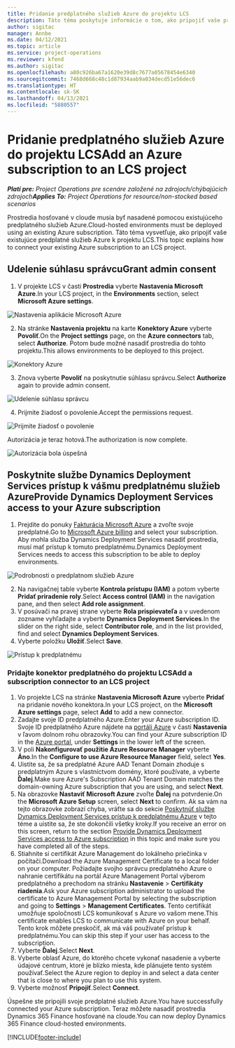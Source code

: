 ```yaml
---
title: Pridanie predplatného služieb Azure do projektu LCS
description: Táto téma poskytuje informácie o tom, ako pripojiť vaše predplatné služieb Azure k projektu LCS.
author: sigitac
manager: Annbe
ms.date: 04/12/2021
ms.topic: article
ms.service: project-operations
ms.reviewer: kfend
ms.author: sigitac
ms.openlocfilehash: a80c926ba67a1620e39d8c7677a05678454e6340
ms.sourcegitcommit: 7468d668c48c1d87934aab9a034decd51e56dec6
ms.translationtype: HT
ms.contentlocale: sk-SK
ms.lasthandoff: 04/13/2021
ms.locfileid: "5880557"
---
```

# <a name="add-an-azure-subscription-to-an-lcs-project"></a><span data-ttu-id="8dc7f-103">Pridanie predplatného služieb Azure do projektu LCS</span><span class="sxs-lookup"><span data-stu-id="8dc7f-103">Add an Azure subscription to an LCS project</span></span>

<span data-ttu-id="8dc7f-104">_**Platí pre:** Project Operations pre scenáre založené na zdrojoch/chýbajúcich zdrojoch_</span><span class="sxs-lookup"><span data-stu-id="8dc7f-104">_**Applies To:** Project Operations for resource/non-stocked based scenarios_</span></span>

<span data-ttu-id="8dc7f-105">Prostredia hosťované v cloude musia byť nasadené pomocou existujúceho predplatného služieb Azure.</span><span class="sxs-lookup"><span data-stu-id="8dc7f-105">Cloud-hosted environments must be deployed using an existing Azure subscription.</span></span> <span data-ttu-id="8dc7f-106">Táto téma vysvetľuje, ako pripojiť vaše existujúce predplatné služieb Azure k projektu LCS.</span><span class="sxs-lookup"><span data-stu-id="8dc7f-106">This topic explains how to connect your existing Azure subscription to an LCS project.</span></span> 

## <a name="grant-admin-consent"></a><span data-ttu-id="8dc7f-107">Udelenie súhlasu správcu</span><span class="sxs-lookup"><span data-stu-id="8dc7f-107">Grant admin consent</span></span>

1. <span data-ttu-id="8dc7f-108">V projekte LCS v časti **Prostredia** vyberte **Nastavenia Microsoft Azure**.</span><span class="sxs-lookup"><span data-stu-id="8dc7f-108">In your LCS project, in the **Environments** section, select **Microsoft Azure settings**.</span></span>

![Nastavenia aplikácie Microsoft Azure](./media/1MicrosoftAzureSettings.png)

2. <span data-ttu-id="8dc7f-110">Na stránke **Nastavenia projektu** na karte **Konektory Azure** vyberte **Povoliť**.</span><span class="sxs-lookup"><span data-stu-id="8dc7f-110">On the **Project settings** page, on the **Azure connectors** tab, select **Authorize**.</span></span> <span data-ttu-id="8dc7f-111">Potom bude možné nasadiť prostredia do tohto projektu.</span><span class="sxs-lookup"><span data-stu-id="8dc7f-111">This allows environments to be deployed to this project.</span></span>

![Konektory Azure](./media/2AzureConnectors.png)

3. <span data-ttu-id="8dc7f-113">Znova vyberte **Povoliť** na poskytnutie súhlasu správcu.</span><span class="sxs-lookup"><span data-stu-id="8dc7f-113">Select **Authorize** again to provide admin consent.</span></span>

![Udelenie súhlasu správcu](./media/3GrantAdminConsent.png)

4. <span data-ttu-id="8dc7f-115">Prijmite žiadosť o povolenie.</span><span class="sxs-lookup"><span data-stu-id="8dc7f-115">Accept the permissions request.</span></span>

![Prijmite žiadosť o povolenie](./media/4AcceptPermissionRequest.png)

<span data-ttu-id="8dc7f-117">Autorizácia je teraz hotová.</span><span class="sxs-lookup"><span data-stu-id="8dc7f-117">The authorization is now complete.</span></span> 

![Autorizácia bola úspešná](./media/5AuthorizationComplete.png)

## <a name="provide-dynamics-deployment-services-access-to-your-azure-subscription"></a><a name="provide"></a><span data-ttu-id="8dc7f-119">Poskytnite službe Dynamics Deployment Services prístup k vášmu predplatnému služieb Azure</span><span class="sxs-lookup"><span data-stu-id="8dc7f-119">Provide Dynamics Deployment Services access to your Azure subscription</span></span>

1. <span data-ttu-id="8dc7f-120">Prejdite do ponuky [Fakturácia Microsoft Azure](https://portal.azure.com/#blade/Microsoft\_Azure\_Billing/SubscriptionsBlade) a zvoľte svoje predplatné.</span><span class="sxs-lookup"><span data-stu-id="8dc7f-120">Go to [Microsoft Azure billing](https://portal.azure.com/#blade/Microsoft\_Azure\_Billing/SubscriptionsBlade) and select your subscription.</span></span> <span data-ttu-id="8dc7f-121">Aby mohla služba Dynamics Deployment Services nasadiť prostredia, musí mať prístup k tomuto predplatnému.</span><span class="sxs-lookup"><span data-stu-id="8dc7f-121">Dynamics Deployment Services needs to access this subscription to be able to deploy environments.</span></span>

![Podrobnosti o predplatnom služieb Azure](./media/6AzureSubscription.png)

2. <span data-ttu-id="8dc7f-123">Na navigačnej table vyberte **Kontrola prístupu (IAM)** a potom vyberte **Pridať priradenie roly**.</span><span class="sxs-lookup"><span data-stu-id="8dc7f-123">Select **Access control (IAM)** in the navigation pane, and then select **Add role assignment**.</span></span>
3. <span data-ttu-id="8dc7f-124">V posúvači na pravej strane vyberte **Rola prispievateľa** a v uvedenom zozname vyhľadajte a vyberte **Dynamics Deployment Services**.</span><span class="sxs-lookup"><span data-stu-id="8dc7f-124">In the slider on the right side, select **Contributor role**, and in the list provided, find and select **Dynamics Deployment Services**.</span></span> 
4. <span data-ttu-id="8dc7f-125">Vyberte položku **Uložiť**.</span><span class="sxs-lookup"><span data-stu-id="8dc7f-125">Select **Save**.</span></span>

![Prístup k predplatnému](./media/7SubscriptionAccess.png)

### <a name="add-a-subscription-connector-to-an-lcs-project"></a><span data-ttu-id="8dc7f-127">Pridajte konektor predplatného do projektu LCS</span><span class="sxs-lookup"><span data-stu-id="8dc7f-127">Add a subscription connector to an LCS project</span></span>

1. <span data-ttu-id="8dc7f-128">Vo projekte LCS na stránke **Nastavenia Microsoft Azure** vyberte **Pridať** na pridanie nového konektora.</span><span class="sxs-lookup"><span data-stu-id="8dc7f-128">In your LCS project, on the **Microsoft Azure settings** page, select **Add** to add a new connector.</span></span>
2. <span data-ttu-id="8dc7f-129">Zadajte svoje ID predplatného Azure.</span><span class="sxs-lookup"><span data-stu-id="8dc7f-129">Enter your Azure subscription ID.</span></span> <span data-ttu-id="8dc7f-130">Svoje ID predplatného Azure nájdete na [portáli Azure](https://ms.portal.azure.com/) v časti **Nastavenia** v ľavom dolnom rohu obrazovky.</span><span class="sxs-lookup"><span data-stu-id="8dc7f-130">You can find your Azure subscription ID in the [Azure portal](https://ms.portal.azure.com/), under  **Settings**  in the lower left of the screen.</span></span>
3. <span data-ttu-id="8dc7f-131">V poli **Nakonfigurovať použitie Azure Resource Manager** vyberte **Áno**.</span><span class="sxs-lookup"><span data-stu-id="8dc7f-131">In the **Configure to use Azure Resource Manager** field, select **Yes**.</span></span>
4. <span data-ttu-id="8dc7f-132">Uistite sa, že sa predplatné Azure AAD Tenant Domain zhoduje s predplatným Azure s vlastníctvom domény, ktoré používate, a vyberte **Ďalej**.</span><span class="sxs-lookup"><span data-stu-id="8dc7f-132">Make sure Azure's Subscription AAD Tenant Domain matches the domain-owning Azure subscription that you are using, and select **Next**.</span></span>
5. <span data-ttu-id="8dc7f-133">Na obrazovke **Nastaviť Microsoft Azure** zvoľte **Ďalej** na potvrdenie.</span><span class="sxs-lookup"><span data-stu-id="8dc7f-133">On the **Microsoft Azure Setup** screen, select **Next** to confirm.</span></span> <span data-ttu-id="8dc7f-134">Ak sa vám na tejto obrazovke zobrazí chyba, vráťte sa do sekcie [Poskytnúť službe Dynamics Deployment Services prístup k predplatnému Azure](#provide) v tejto téme a uistite sa, že ste dokončili všetky kroky.</span><span class="sxs-lookup"><span data-stu-id="8dc7f-134">If you receive an error on this screen, return to the section [Provide Dynamics Deployment Services access to Azure subscription](#provide) in this topic and make sure you have completed all of the steps.</span></span>
6. <span data-ttu-id="8dc7f-135">Stiahnite si certifikát Azure Management do lokálneho priečinka v počítači.</span><span class="sxs-lookup"><span data-stu-id="8dc7f-135">Download the Azure Management Certificate to a local folder on your computer.</span></span> <span data-ttu-id="8dc7f-136">Požiadajte svojho správcu predplatného Azure o nahranie certifikátu na portál Azure Management Portal výberom predplatného a prechodom na stránku **Nastavenie** > **Certifikáty riadenia**.</span><span class="sxs-lookup"><span data-stu-id="8dc7f-136">Ask your Azure subscription administrator to upload the certificate to Azure Management Portal by selecting the subscription and going to **Settings** > **Management Certificates**.</span></span> <span data-ttu-id="8dc7f-137">Tento certifikát umožňuje spoločnosti LCS komunikovať s Azure vo vašom mene.</span><span class="sxs-lookup"><span data-stu-id="8dc7f-137">This certificate enables LCS to communicate with Azure on your behalf.</span></span> <span data-ttu-id="8dc7f-138">Tento krok môžete preskočiť, ak má váš používateľ prístup k predplatnému.</span><span class="sxs-lookup"><span data-stu-id="8dc7f-138">You can skip this step if your user has access to the subscription.</span></span>
7. <span data-ttu-id="8dc7f-139">Vyberte **Ďalej**.</span><span class="sxs-lookup"><span data-stu-id="8dc7f-139">Select  **Next**.</span></span>
8. <span data-ttu-id="8dc7f-140">Vyberte oblasť Azure, do ktorého chcete vykonať nasadenie a vyberte údajové centrum, ktoré je blízko miesta, kde plánujete tento systém používať.</span><span class="sxs-lookup"><span data-stu-id="8dc7f-140">Select the Azure region to deploy in and select a data center that is close to where you plan to use this system.</span></span>
9.  <span data-ttu-id="8dc7f-141">Vyberte možnosť **Pripojiť**.</span><span class="sxs-lookup"><span data-stu-id="8dc7f-141">Select  **Connect**.</span></span>

<span data-ttu-id="8dc7f-142">Úspešne ste pripojili svoje predplatné služieb Azure.</span><span class="sxs-lookup"><span data-stu-id="8dc7f-142">You have successfully connected your Azure subscription.</span></span> <span data-ttu-id="8dc7f-143">Teraz môžete nasadiť prostredia Dynamics 365 Finance hosťované na cloude.</span><span class="sxs-lookup"><span data-stu-id="8dc7f-143">You can now deploy Dynamics 365 Finance cloud-hosted environments.</span></span>




[!INCLUDE[footer-include](../includes/footer-banner.md)]
